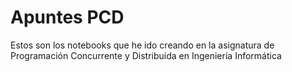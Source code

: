 # Apuntes PCD
Estos son los notebooks que he ido creando en la asignatura de Programación Concurrente y Distribuida en Ingeniería Informática
